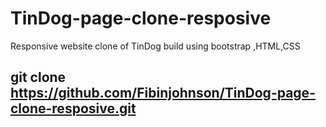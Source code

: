 # TinDog-page-clone-resposive
Responsive website clone of TinDog build using bootstrap ,HTML,CSS
## git clone https://github.com/Fibinjohnson/TinDog-page-clone-resposive.git
